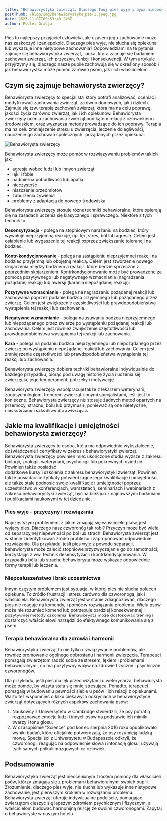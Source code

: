 ```yaml
---
title: "Behawiorystyka zwierząt: Dlaczego Twój pies wyje i bywa nieposłuszny?"
postThumb: /blog/img/behawiorystyka_psa-1.jpeg.jpg
date: 2023-11-07T09:53:40.246Z
author: Psotel Gracja
---
```

Pies to najlepszy przyjaciel człowieka, ale czasem jego zachowanie może nas zaskoczyć i zaniepokoić. Dlaczego pies wyje, nie słucha się opiekuna lub wykazuje inne nietypowe zachowania? Odpowiedziami na te pytania zajmuje się behawiorystyka zwierząt, nauka, która zajmuje się badaniem zachowań zwierząt, ich przyczyn, funkcji i konsekwencji. W tym artykule przyjrzymy się, dlaczego nasze pupile zachowują się w określony sposób i
jak behawiorystka może pomóc zarówno psom, jak i ich właścicielom.

## Czym się zajmuje behawiorysta zwierzęcy?

Behawiorysta zwierzęcy to specjalista, który potrafi analizować, oceniać i modyfikować zachowania zwierząt, zarówno domowych, jak i dzikich. Zajmuje się tzw. terapią zachowań zwierząt, która ma na celu poprawę jakości życia zarówno zwierząt, jak i ich opiekunów. Behawiorysta zwierzęcy ocenia zachowania zwierząt pod kątem relacji z człowiekiem i środowiskiem, oraz wyznacza metody prowadzące do ich poprawy. Terapia ma na celu zmniejszenie stresu u zwierzęcia, leczenie dolegliwości, nauczenie go zachowań społecznych i pożądanych przez
opiekuna. 

![Behawiorysta zwierzęcy](/blog/img/behawiorystyka_psa-2.jpeg)

Behawiorysta zwierzęcy może pomóc w rozwiązywaniu problemów takich jak:

* agresja wobec ludzi lub innych zwierząt
* lęki i fobie
* nadmierna pobudliwość lub apatia
* nieczystość
* niszczenie przedmiotów
* zaburzenia żywienia
* problemy z adaptacją do nowego środowiska

Behawiorysta zwierzęcy stosuje różne techniki behawioralne, które opierają się na
zasadach uczenia się klasycznego i sprawczego. Niektóre z tych technik to:

**Desensytyzacja** - polega na stopniowym narażaniu na bodziec, który wywołuje
nieprzyjemną reakcję, np. lęk, stres, ból lub agresję. Celem jest osłabienie lub
wygaszenie tej reakcji poprzez zwiększanie tolerancji na bodziec.

**Kontr-kondycjonowanie** - polega na zastąpieniu nieprzyjemnej reakcji na bodziec
przyjemną lub obojętną reakcją. Celem jest stworzenie nowego skojarzenia między
bodźcem a reakcją, które będzie sprzeczne z poprzednim skojarzeniem.
Kontrkondycjonowanie może być prowadzone za pomocą pozytywnego lub
negatywnego wzmacniania (nagradzania pożądanej reakcji) lub awersji (karania
niepożądanej reakcji):

**Pozytywne wzmacnianie** - polega na nagradzaniu pożądanej reakcji lub
zachowania poprzez podanie bodźca przyjemnego lub pożądanego przez
zwierzę. Celem jest zwiększenie częstotliwości lub prawdopodobieństwa
wystąpienia tej reakcji lub zachowania.

**Negatywne wzmacnianie** - polega na usuwaniu bodźca nieprzyjemnego lub
niepożądanego przez zwierzę po wystąpieniu pożądanej reakcji lub
zachowania. Celem jest również zwiększenie częstotliwości lub
prawdopodobieństwa wystąpienia tej reakcji lub zachowania.

**Kara** - polega na podaniu bodźca nieprzyjemnego lub niepożądanego przez
zwierzę po wystąpieniu niepożądanej reakcji lub zachowania. Celem jest
zmniejszenie częstotliwości lub prawdopodobieństwa wystąpienia tej reakcji
lub zachowania.

Behawiorysta zwierzęcy dobiera techniki behawioralne indywidualnie do każdego
przypadku, biorąc pod uwagę historię życia i uczenia się zwierzęcia, jego temperament,
potrzeby i motywację.

Behawiorysta zwierzęcy współpracuje także z lekarzem weterynarii, zoopsychologiem,
trenerem zwierząt i innymi specjalistami, jeśli jest to konieczne.
Behawiorysta zwierzęcy nie stosuje żadnych metod opartych na przemocy, strachu,
bólu lub przymusie, ponieważ są one nieetyczne, nieskuteczne i szkodliwe dla
zwierzęcia.

## Jakie ma kwalifikacje i umiejętności behawiorysta zwierzęcy?

Behawiorysta zwierzęcy to osoba, która ma odpowiednie wykształcenie, doświadczenie i
certyfikaty w zakresie behawiorystyki zwierząt. Behawiorysta zwierzęcy powinien mieć ukończone studia wyższe z zakresu biologii, zoologii, weterynarii, psychologii lub pokrewnych dziedzin. Powinien także posiadać\
dodatkowe kursy i szkolenia z zakresu behawiorystyki zwierząt. Powinien także posiadać certyfikaty potwierdzające jego kwalifikacje i umiejętności, ale także stale podnosić swoje
kwalifikacje i umiejętności poprzez uczestnictwo w konferencjach, warsztatach,
seminariach i webinariach z zakresu behawiorystyki zwierząt, być na bieżąco z
najnowszymi badaniami i publikacjami naukowymi w tej dziedzinie.

### Pies wyje – przyczyny i rozwiązania

Najczęstszym problemem, z jakim zmagają się właściciele psów, jest wyjący pies.
Dlaczego nasz czworonóg tak robi?
Przyczyn może być wiele, od separacyjnej niepewności po ból lub strach. Behawiorysta
zwierząt jest w stanie zidentyfikować źródło problemu i zaproponować odpowiednie
rozwiązania. Dla przykładu, jeśli pies wyje z powodu separacji, behawiorysta może zalecić stopniowe
przyzwyczajanie go do samotności, korzystając z ww. technik desensytyzacji i kontrkondycjonowania.
W przypadku bólu lub strachu behawiorysta może wskazać odpowiednie formy terapii lub
leczenia.

### Nieposłuszeństwo i brak uczestnictwa

Innym częstym problemem jest sytuacja, w której pies nie słucha poleceń opiekuna. To
źródło frustracji i stresu zarówno dla czworonoga, jak i właściciela. Behawiorysta zwierząt
jest w stanie zdiagnozować, dlaczego pies nie reaguje na komendy, i pomóc w
rozwiązaniu problemu.
Wielu psów może nie rozumieć komend lub potrzebuje bardziej konsekwentnej i
pozytywnej metody szkolenia. Behawiorysta może dostosować trening i dostarczyć
właścicielowi narzędzi do efektywnego komunikowania się z psem.

### Terapia behawioralna dla zdrowia i harmonii

Behawiorystyka zwierząt to nie tylko rozwiązywanie problemów, ale również promowanie
ogólnego dobrostanu i harmonii zwierzęcia. Terapeuci pomagają zwierzętom radzić sobie
ze stresem, lękiem i problemami behawioralnymi, co ma pozytywny wpływ na zdrowie
fizyczne i psychiczne czworonogów.

Dla przykładu, jeśli pies ma lęk przed wizytami u weterynarza, behawiorysta może pomóc,
by wizyta stała się mniej stresująca. Ponadto, terapeuci pomagają w budowaniu
pewności siebie u psów i ich relacji z opiekunami.
Warto też wspomnieć o kilku ciekawych odkryciach w behawiorystyce zwierząt
dotyczących różnych aspektów zachowania psów:

1. Naukowcy z Uniwersytetu w Cambridge stwierdzili, że psy potrafią rozpoznawać
   emocje ludzi i innych psów na podstawie ich mimiki twarzy i tonu głosu.
2. W czasopiśmie "Science" pod koniec sierpnia 2016 roku opublikowało wyniki badań,
   które oficjalnie potwierdzają, że psy rozumieją ludzką mowę. Specjaliści z Uniwersytetu w
   Budapeszcie odkryli, że czworonogi, reagując na odpowiednie słowa i intonację głosu,
   używają tych samych półkuli mózgowych co człowiek.

## Podsumowanie

Behawiorystyka zwierząt jest nieocenionym źródłem pomocy dla właścicieli psów, którzy
zmagają się z problemami behawioralnymi swoich pupili. Zrozumienie, dlaczego pies
wyje, nie słucha lub wykazuje inne nietypowe zachowanie, jest pierwszym krokiem w
rozwiązaniu problemu.
Behawiorysta zwierząt oferuje indywidualne podejście, pomagając zwierzętom cieszyć się
lepszym zdrowiem psychicznym i fizycznym, a właścicielom budować harmonijną relację
ze swoimi czworonogami. Zapytaj o behawiorystę w naszym hotelu